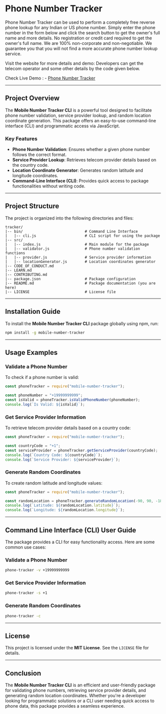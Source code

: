 # Phone Number Tracker

Phone Number Tracker can be used to perform a completely free reverse phone lookup for any Indian or US phone number. Simply enter the phone number in the form below and click the search button to get the owner's full name and more details. No registration or credit card required to get the owner's full name. We are 100% non-corporate and non-negotiable. We guarantee you that you will not find a more accurate phone number lookup service.

Visit the website for more details and demo: Developers can get the telecom operator and some other details by the code given below.

Check Live Demo : - [Phone Number Tracker](https://www.mobilenumbertracker.in)

---

## Project Overview

The **Mobile Number Tracker CLI** is a powerful tool designed to facilitate phone number validation, service provider lookup, and random location coordinate generation. This package offers an easy-to-use command-line interface (CLI) and programmatic access via JavaScript.

### Key Features

- **Phone Number Validation**: Ensures whether a given phone number follows the correct format.
- **Service Provider Lookup**: Retrieves telecom provider details based on the country code.
- **Location Coordinate Generator**: Generates random latitude and longitude coordinates.
- **Command-Line Interface (CLI)**: Provides quick access to package functionalities without writing code.

---

## Project Structure

The project is organized into the following directories and files:

```
tracker/
|-- bin/                            # Command Line Interface
|   |-- cli.js                      # CLI script for using the package
|-- src/
|   |-- index.js                    # Main module for the package
|   |-- validator.js                # Phone number validation functions
|   |-- provider.js                 # Service provider information
|   |-- locationGenerator.js        # Location coordinates generator
|-- CODE_OF_CONDUCT.md
|-- LEARN.md
|-- CONTRIBUTING.md
|-- package.json                    # Package configuration
|-- README.md                       # Package documentation (you are here)
|-- LICENSE                         # License file
```

---

## Installation Guide

To install the **Mobile Number Tracker CLI** package globally using npm, run:

```sh
npm install -g mobile-number-tracker
```

---

## Usage Examples

### Validate a Phone Number

To check if a phone number is valid:

```javascript
const phoneTracker = require("mobile-number-tracker");

const phoneNumber = "+19999999999";
const isValid = phoneTracker.isValidPhoneNumber(phoneNumber);
console.log(`Is Valid: ${isValid}`);
```

### Get Service Provider Information

To retrieve telecom provider details based on a country code:

```javascript
const phoneTracker = require("mobile-number-tracker");

const countryCode = "+1";
const serviceProvider = phoneTracker.getServiceProvider(countryCode);
console.log(`Country Code: ${countryCode}`);
console.log(`Service Provider: ${serviceProvider}`);
```

### Generate Random Coordinates

To create random latitude and longitude values:

```javascript
const phoneTracker = require("mobile-number-tracker");

const randomLocation = phoneTracker.generateRandomLocation(-90, 90, -180, 180);
console.log(`Latitude: ${randomLocation.latitude}`);
console.log(`Longitude: ${randomLocation.longitude}`);
```

---

## Command Line Interface (CLI) User Guide

The package provides a CLI for easy functionality access. Here are some common use cases:

### Validate a Phone Number

```sh
phone-tracker -v +19999999999
```

### Get Service Provider Information

```sh
phone-tracker -s +1
```

### Generate Random Coordinates

```sh
phone-tracker -c
```

---

## License

This project is licensed under the **MIT License**. See the `LICENSE` file for details.

---

## Conclusion

The **Mobile Number Tracker CLI** is an efficient and user-friendly package for validating phone numbers, retrieving service provider details, and generating random location coordinates. Whether you're a developer looking for programmatic solutions or a CLI user needing quick access to phone data, this package provides a seamless experience.
